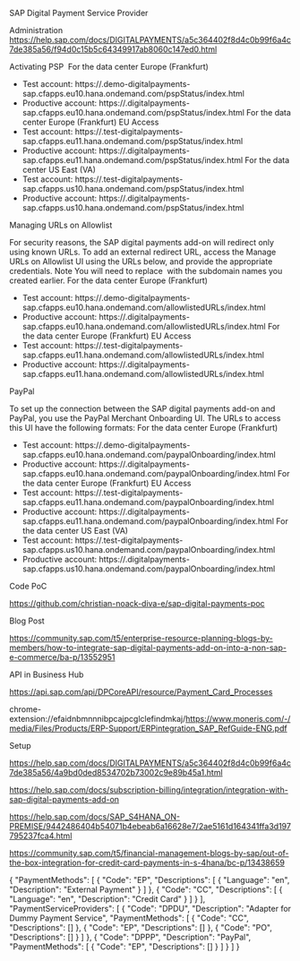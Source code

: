 SAP Digital Payment Service Provider

Administration
 https://help.sap.com/docs/DIGITALPAYMENTS/a5c364402f8d4c0b99f6a4c7de385a56/f94d0c15b5c64349917ab8060c147ed0.html



Activating PSP  For the data center Europe (Frankfurt)
* Test account: https://<subdomain>.demo-digitalpayments-sap.cfapps.eu10.hana.ondemand.com/pspStatus/index.html
* Productive account: https://<subdomain>.digitalpayments-sap.cfapps.eu10.hana.ondemand.com/pspStatus/index.html
For the data center Europe (Frankfurt) EU Access
* Test account: https://<subdomain>.test-digitalpayments-sap.cfapps.eu11.hana.ondemand.com/pspStatus/index.html
* Productive account: https://<subdomain>.digitalpayments-sap.cfapps.eu11.hana.ondemand.com/pspStatus/index.html
For the data center US East (VA)
* Test account: https://<subdomain>.test-digitalpayments-sap.cfapps.us10.hana.ondemand.com/pspStatus/index.html
* Productive account: https://<subdomain>.digitalpayments-sap.cfapps.us10.hana.ondemand.com/pspStatus/index.html


Managing URLs on Allowlist

For security reasons, the SAP digital payments add-on will redirect only using known URLs.
To add an external redirect URL, access the Manage URLs on Allowlist UI using the URLs below, and provide the appropriate credentials.
Note
You will need to replace <subdomain> with the subdomain names you created earlier.
For the data center Europe (Frankfurt)
* Test account: https://<subdomain>.demo-digitalpayments-sap.cfapps.eu10.hana.ondemand.com/allowlistedURLs/index.html
* Productive account: https://<subdomain>.digitalpayments-sap.cfapps.eu10.hana.ondemand.com/allowlistedURLs/index.html
For the data center Europe (Frankfurt) EU Access
* Test account: https://<subdomain>.test-digitalpayments-sap.cfapps.eu11.hana.ondemand.com/allowlistedURLs/index.html
* Productive account: https://<subdomain>.digitalpayments-sap.cfapps.eu11.hana.ondemand.com/allowlistedURLs/index.html

PayPal

To set up the connection between the SAP digital payments add-on and PayPal, you use the PayPal Merchant Onboarding UI.
The URLs to access this UI have the following formats:
For the data center Europe (Frankfurt)
* Test account: https://<subdomain>.demo-digitalpayments-sap.cfapps.eu10.hana.ondemand.com/paypalOnboarding/index.html
* Productive account: https://<subdomain>.digitalpayments-sap.cfapps.eu10.hana.ondemand.com/paypalOnboarding/index.html
For the data center Europe (Frankfurt) EU Access
* Test account: https://<subdomain>.test-digitalpayments-sap.cfapps.eu11.hana.ondemand.com/paypalOnboarding/index.html
* Productive account: https://<subdomain>.digitalpayments-sap.cfapps.eu11.hana.ondemand.com/paypalOnboarding/index.html
For the data center US East (VA)
* Test account: https://<subdomain>.test-digitalpayments-sap.cfapps.us10.hana.ondemand.com/paypalOnboarding/index.html
* Productive account: https://<subdomain>.digitalpayments-sap.cfapps.us10.hana.ondemand.com/paypalOnboarding/index.html



Code PoC

https://github.com/christian-noack-diva-e/sap-digital-payments-poc


Blog Post

https://community.sap.com/t5/enterprise-resource-planning-blogs-by-members/how-to-integrate-sap-digital-payments-add-on-into-a-non-sap-e-commerce/ba-p/13552951


API in  Business Hub

https://api.sap.com/api/DPCoreAPI/resource/Payment_Card_Processes


chrome-extension://efaidnbmnnnibpcajpcglclefindmkaj/https://www.moneris.com/-/media/Files/Products/ERP-Support/ERPintegration_SAP_RefGuide-ENG.pdf


Setup

https://help.sap.com/docs/DIGITALPAYMENTS/a5c364402f8d4c0b99f6a4c7de385a56/4a9bd0ded8534702b73002c9e89b45a1.html


https://help.sap.com/docs/subscription-billing/integration/integration-with-sap-digital-payments-add-on

https://help.sap.com/docs/SAP_S4HANA_ON-PREMISE/9442486404b54071b4ebeab6a16628e7/2ae5161d164341ffa3d197795237fca4.html

https://community.sap.com/t5/financial-management-blogs-by-sap/out-of-the-box-integration-for-credit-card-payments-in-s-4hana/bc-p/13438659


{
    "PaymentMethods": [
        {
            "Code": "EP",
            "Descriptions": [
                {
                    "Language": "en",
                    "Description": "External Payment"
                }
            ]
        },
        {
            "Code": "CC",
            "Descriptions": [
                {
                    "Language": "en",
                    "Description": "Credit Card"
                }
            ]
        }
    ],
    "PaymentServiceProviders": [
        {
            "Code": "DPDU",
            "Description": "Adapter for Dummy Payment Service",
            "PaymentMethods": [
                {
                    "Code": "CC",
                    "Descriptions": []
                },
                {
                    "Code": "EP",
                    "Descriptions": []
                },
                {
                    "Code": "PO",
                    "Descriptions": []
                }
            ]
        },
        {
            "Code": "DPPP",
            "Description": "PayPal",
            "PaymentMethods": [
                {
                    "Code": "EP",
                    "Descriptions": []
                }
            ]
        }
    ]
}





